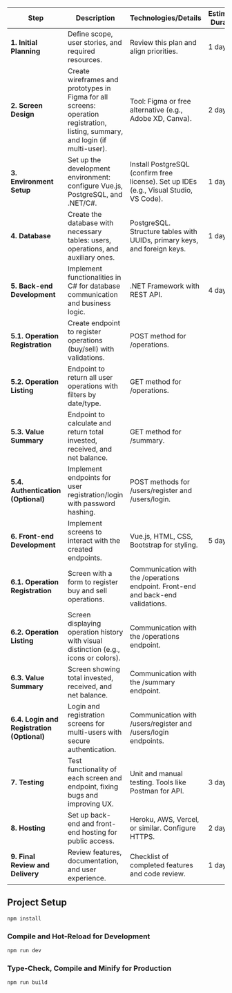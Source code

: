 | **Step**                  | **Description**                                                                               | **Technologies/Details**                                                    | **Estimated Duration** |
|---------------------------|-----------------------------------------------------------------------------------------------|-----------------------------------------------------------------------------|-------------------------|
| **1. Initial Planning**   | Define scope, user stories, and required resources.                                           | Review this plan and align priorities.                                      | 1 day                  |
| **2. Screen Design**      | Create wireframes and prototypes in Figma for all screens: operation registration, listing, summary, and login (if multi-user). | Tool: Figma or free alternative (e.g., Adobe XD, Canva).                    | 2 days                 |
| **3. Environment Setup**  | Set up the development environment: configure Vue.js, PostgreSQL, and .NET/C#.                | Install PostgreSQL (confirm free license). Set up IDEs (e.g., Visual Studio, VS Code). | 1 day                  |
| **4. Database**           | Create the database with necessary tables: users, operations, and auxiliary ones.             | PostgreSQL. Structure tables with UUIDs, primary keys, and foreign keys.    | 1 day                  |
| **5. Back-end Development** | Implement functionalities in C# for database communication and business logic.               | .NET Framework with REST API.                                               | 4 days                 |
| **5.1. Operation Registration** | Create endpoint to register operations (buy/sell) with validations.                       | POST method for /operations.                                                |                         |
| **5.2. Operation Listing** | Endpoint to return all user operations with filters by date/type.                             | GET method for /operations.                                                 |                         |
| **5.3. Value Summary**     | Endpoint to calculate and return total invested, received, and net balance.                   | GET method for /summary.                                                    |                         |
| **5.4. Authentication (Optional)** | Implement endpoints for user registration/login with password hashing.                  | POST methods for /users/register and /users/login.                          |                         |
| **6. Front-end Development** | Implement screens to interact with the created endpoints.                                    | Vue.js, HTML, CSS, Bootstrap for styling.                                   | 5 days                 |
| **6.1. Operation Registration** | Screen with a form to register buy and sell operations.                                   | Communication with the /operations endpoint. Front-end and back-end validations. |                         |
| **6.2. Operation Listing** | Screen displaying operation history with visual distinction (e.g., icons or colors).          | Communication with the /operations endpoint.                                |                         |
| **6.3. Value Summary**     | Screen showing total invested, received, and net balance.                                     | Communication with the /summary endpoint.                                   |                         |
| **6.4. Login and Registration (Optional)** | Login and registration screens for multi-users with secure authentication.        | Communication with /users/register and /users/login endpoints.              |                         |
| **7. Testing**            | Test functionality of each screen and endpoint, fixing bugs and improving UX.                 | Unit and manual testing. Tools like Postman for API.                        | 3 days                 |
| **8. Hosting**            | Set up back-end and front-end hosting for public access.                                      | Heroku, AWS, Vercel, or similar. Configure HTTPS.                           | 2 days                 |
| **9. Final Review and Delivery** | Review features, documentation, and user experience.                                    | Checklist of completed features and code review.                            | 1 day                  |


## Project Setup

```sh
npm install
```

### Compile and Hot-Reload for Development

```sh
npm run dev
```

### Type-Check, Compile and Minify for Production

```sh
npm run build
```
